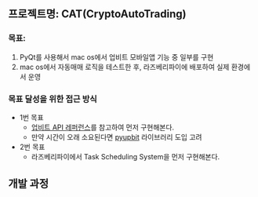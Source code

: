 ## 프로젝트명: CAT(CryptoAutoTrading)

### 목표:
1. PyQt를 사용해서 mac os에서 업비트 모바일앱 기능 중 일부를 구현
2. mac os에서 자동매매 로직을 테스트한 후, 라즈베리파이에 배포하여 실제 환경에서 운영

### 목표 달성을 위한 접근 방식
- 1번 목표
  - [업비트 API 레퍼런스](https://docs.upbit.com/reference/)를 참고하여 먼저 구현해본다.
  - 만약 시간이 오래 소요된다면 [pyupbit](https://github.com/sharebook-kr/pyupbit) 라이브러리 도입 고려
- 2번 목표
  - 라즈베리파이에서 Task Scheduling System을 먼저 구현해본다.
## 개발 과정
